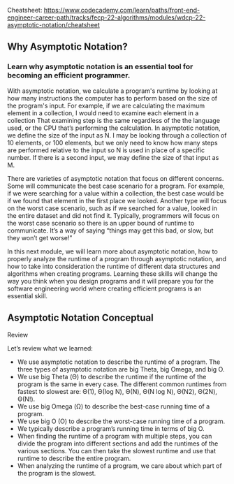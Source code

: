 Cheatsheet: https://www.codecademy.com/learn/paths/front-end-engineer-career-path/tracks/fecp-22-algorithms/modules/wdcp-22-asymptotic-notation/cheatsheet

## Why Asymptotic Notation? ##

### Learn why asymptotic notation is an essential tool for becoming an efficient programmer. ###

With asymptotic notation, we calculate a program's runtime by looking at how many instructions the computer
has to perform based on the size of the program's input. 
For example, if we are calculating the maximum element in a collection, I would need to examine each element in a collection 
That examining step is the same regardless of the the language used, or the CPU that’s performing the calculation. 
In asymptotic notation, we define the size of the input as N. 
I may be looking through a collection of 10 elements, or 100 elements, 
but we only need to know how many steps are performed relative to the input so N is used in place of a specific number. 
If there is a second input, we may define the size of that input as M.

There are varieties of asymptotic notation that focus on different concerns. Some will communicate the best case scenario for a program.
For example, if we were searching for a value within a collection, 
the best case would be if we found that element in the first place we looked. Another type will focus on the worst case scenario,
such as if we searched for a value, looked in the entire dataset and did not find it. 
Typically, programmers will focus on the worst case scenario so there is an upper bound of runtime to communicate. 
It’s a way of saying “things may get this bad, or slow, but they won’t get worse!”

In this next module, we will learn more about asymptotic notation, how to properly analyze the runtime of a program through asymptotic notation, and how to take into consideration the runtime of different data structures and algorithms when creating programs. Learning these skills will change the way you think when you design programs and it will prepare you for the software engineering world where creating efficient programs is an essential skill.


## Asymptotic Notation Conceptual ## 




Review

Let’s review what we learned:

 - We use asymptotic notation to describe the runtime of a program. The three types of asymptotic notation are big Theta, big Omega, and big O. 
 - We use big Theta (Θ) to describe the runtime if the runtime of the program is the same in every case.
   The different common runtimes from fastest to slowest are: Θ(1), Θ(log N), Θ(N), Θ(N log N), Θ(N2), Θ(2N), Θ(N!).
 - We use big Omega (Ω) to describe the best-case running time of a program. 
 - We use big O (O) to describe the worst-case running time of a program. 
 - We typically describe a program’s running time in terms of big O. 
 - When finding the runtime of a program with multiple steps, you can divide the program into different sections and add the runtimes of the various sections. 
   You can then take the slowest runtime and use that runtime to describe the entire program. 
 - When analyzing the runtime of a program, we care about which part of the program is the slowest.
